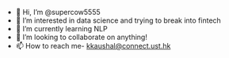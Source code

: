 - 👋 Hi, I’m @supercow5555
- 👀 I’m interested in data science and trying to break into fintech
- 🌱 I’m currently learning NLP
- 💞️ I’m looking to collaborate on anything!
- 📫 How to reach me- kkaushal@connect.ust.hk

<!---
supercow5555/supercow5555 is a ✨ special ✨ repository because its `README.md` (this file) appears on your GitHub profile.
You can click the Preview link to take a look at your changes.
--->
